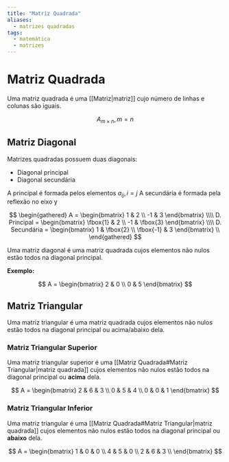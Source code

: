 ```yaml
---
title: "Matriz Quadrada"
aliases:
  - matrizes quadradas
tags:
  - matemática
  - matrizes
---
```


# Matriz Quadrada

Uma matriz quadrada é uma [[Matriz|matriz]] cujo número de linhas e colunas são iguais.

$$A_{m \times n}, m = n$$

## Matriz Diagonal

Matrizes quadradas possuem duas diagonais:

- Diagonal principal
- Diagonal secundária

A principal é formada pelos elementos $a_{ij}, i = j$
A secundária é formada pela reflexão no eixo y

$$
\begin{gathered}
A =
\begin{bmatrix}
	1 & 2 \\
	-1 & 3
\end{bmatrix} \\\\
D. Principal =
\begin{bmatrix}
	\fbox{1} & 2 \\
	-1 & \fbox{3}
\end{bmatrix} \\\\
D. Secundária =
\begin{bmatrix}
	1 & \fbox{2} \\
	\fbox{-1} & 3
\end{bmatrix} \\
\end{gathered}
$$

Uma matriz diagonal é uma matriz quadrada cujos elementos não nulos estão todos na diagonal principal.

**Exemplo:**

$$
A =
\begin{bmatrix}
	2 & 0 \\
	0 & 5
\end{bmatrix}
$$

## Matriz Triangular

Uma matriz triangular é uma matriz quadrada cujos elementos não nulos estão todos na diagonal principal ou acima/abaixo dela.

### Matriz Triangular Superior

Uma matriz triangular superior é uma [[Matriz Quadrada#Matriz Triangular|matriz quadrada]] cujos elementos não nulos estão todos na diagonal principal ou **acima** dela.

$$
A =
\begin{bmatrix}
	2 & 6 & 3 \\
	0 & 5 & 4 \\
	0 & 0 & 1
\end{bmatrix}
$$

### Matriz Triangular Inferior

Uma matriz triangular é uma [[Matriz Quadrada#Matriz Triangular|matriz quadrada]] cujos elementos não nulos estão todos na diagonal principal ou **abaixo** dela.

$$
A =
\begin{bmatrix}
	1 & 0 & 0 \\
	4 & 5 & 0 \\
	2 & 6 & 3 \\
\end{bmatrix}
$$

